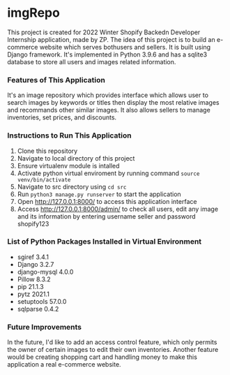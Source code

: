 # imgRepo

This project is created for 2022 Winter Shopify Backedn Developer Internship application, made by ZP. The idea of this project is to build an e-commerce website which serves bothusers and sellers.
It is built using Django framework. It's implemented in Python 3.9.6 and has a sqlite3 database to store all users and images related information.


### Features of This Application
It's an image repository which provides interface which allows user to search images by keywords or titles then display the most relative images and recommands other similar images. It also allows sellers to manage inventories, set prices, and discounts.


### Instructions to Run This Application
1. Clone this repository
2. Navigate to local directory of this project
3. Ensure virtualenv module is intalled
4. Activate python virtual enviroment by running command `source venv/bin/activate`
5. Navigate to src directory using `cd src`
6. Run `python3 manage.py runserver` to start the application
7. Open http://127.0.0.1:8000/ to access this application interface
8. Access http://127.0.0.1:8000/admin/ to check all users, edit any image and its information by entering username seller and password shopify123

### List of Python Packages Installed in Virtual Environment
- sgiref      3.4.1
- Django       3.2.7
- django-mysql 4.0.0
- Pillow       8.3.2
- pip          21.1.3
- pytz         2021.1
- setuptools   57.0.0
- sqlparse     0.4.2

### Future Improvements
In the future, I'd like to add an access control feature, which only permits the owner of certain images to edit their own inventories. Another feature would be creating shopping cart and handling money to make this application a real e-commerce website.
